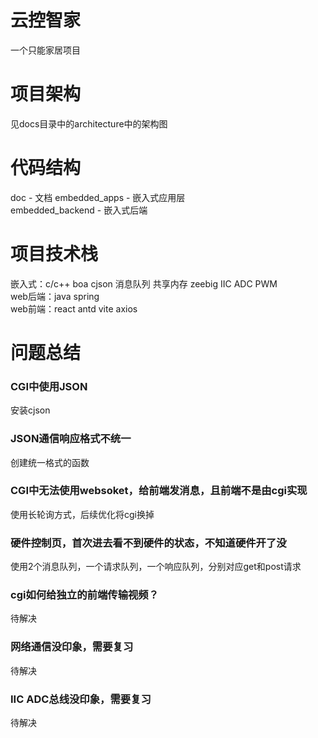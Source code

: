 # 云控智家
一个只能家居项目

# 项目架构
见docs目录中的architecture中的架构图

# 代码结构
doc - 文档
embedded_apps - 嵌入式应用层  
embedded_backend - 嵌入式后端

# 项目技术栈
嵌入式：c/c++ boa cjson 消息队列 共享内存 zeebig IIC ADC PWM  
web后端：java spring  
web前端：react antd vite axios  

# 问题总结
### CGI中使用JSON
安装cjson

### JSON通信响应格式不统一
创建统一格式的函数

### CGI中无法使用websoket，给前端发消息，且前端不是由cgi实现
使用长轮询方式，后续优化将cgi换掉

### 硬件控制页，首次进去看不到硬件的状态，不知道硬件开了没
使用2个消息队列，一个请求队列，一个响应队列，分别对应get和post请求

### cgi如何给独立的前端传输视频？
待解决

### 网络通信没印象，需要复习
待解决

### IIC ADC总线没印象，需要复习
待解决
